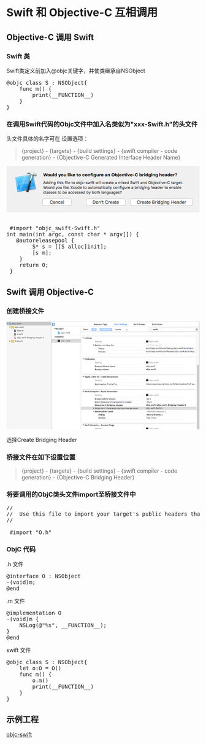 Swift 和 Objective-C 互相调用
==============================
## Objective-C 调用 Swift ##
### Swift 类 ###
Swift类定义前加入@objc关键字，并使类继承自NSObject


<pre data-language="swift">
@objc class S : NSObject{
    func m() {
        print(__FUNCTION__)
    }
}
</pre>


### 在调用Swift代码的Objc文件中加入名类似为"xxx-Swift.h"的头文件 ###


头文件具体的名字可在 设置选项：


> {project} - {targets} - {build settings} - {swift compiler - code generation} - {Objective-C Generated Interface Header Name}


![objc调用swift头文件名](objc-calls-swift-with-header-name.png)


<pre data-language="swift">

 #import "objc_swift-Swift.h"
int main(int argc, const char * argv[]) {
   @autoreleasepool {
        S* s = [[S alloc]init];
        [s m];
    }
    return 0;
 }
</pre>


## Swift 调用 Objective-C ##
### 创建桥接文件 ###
![创建桥接文件](create-bridging-header.png)


选择Create Bridging Header


### 桥接文件在如下设置位置 ###


> {project} - {targets} - {build settings} - {swift compiler - code generation} - {Objective-C Bridging Header}


### 将要调用的ObjC类头文件import至桥接文件中 ###


<pre data-language="objc">
//
//  Use this file to import your target's public headers that you would like to expose to Swift.
//

 #import "O.h"
</pre>


### ObjC 代码 ###
.h 文件


<pre data-language="objc">
@interface O : NSObject
-(void)m;
@end
</pre>


.m 文件


<pre data-language="objc">
@implementation O
-(void)m {
    NSLog(@"%s", __FUNCTION__);
}
@end
</pre>


swift 文件


<pre data-language="swift">
@objc class S : NSObject{
    let o:O = O()
    func m() {
        o.m()
        print(__FUNCTION__)
    }
}
</pre>


## 示例工程 ##
[objc-swift](https://github.com/codepongo/utocode/xos/objc-swift)

